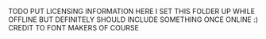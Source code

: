 TODO PUT LICENSING INFORMATION HERE
I SET THIS FOLDER UP WHILE OFFLINE BUT DEFINITELY SHOULD INCLUDE SOMETHING ONCE ONLINE :)
CREDIT TO FONT MAKERS OF COURSE